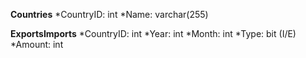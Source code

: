 **Countries**
*CountryID: int
*Name: varchar(255)

**ExportsImports**
*CountryID: int
*Year: int
*Month: int
*Type: bit (I/E)
*Amount: int